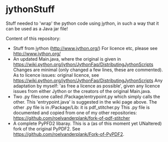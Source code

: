 # jythonStuff
Stuff needed to 'wrap' the python code using jython, in such a way that it can be used as a Java jar file!

Content of this repository:
- Stuff from jython (http://www.jython.org/)
For licence etc, please see http://www.jython.org/
- An updated Main.java, where the original is given in https://wiki.python.org/jython/JythonFaq/DistributingJythonScripts
Changes are minimal (only changed a few lines, these are commented).
As to licence issues: original licence, see https://wiki.python.org/jython/JythonFaq/DistributingJythonScripts
Any adaptation by myself: 'as free a licence as possible', given any licence issues from either Jython or the creators of the original Main.java.
- Two .py files:one called /Package/entrypoint.py which simply calls the other. This 'entrypoint.java' is suggested in the wiki page above.
The other .py file is in /Package/Lib: it is pdf_stitcher.py
This .py file is documented and copied from one of my other repositories: https://github.com/roelvanderplank/fork-of-pdf-stitcher
- A complete PyPFD2 libaray.
This is a (as of this moment yet UNaltered) fork of the original PyPDF2. See https://github.com/roelvanderplank/Fork-of-PyPDF2.



